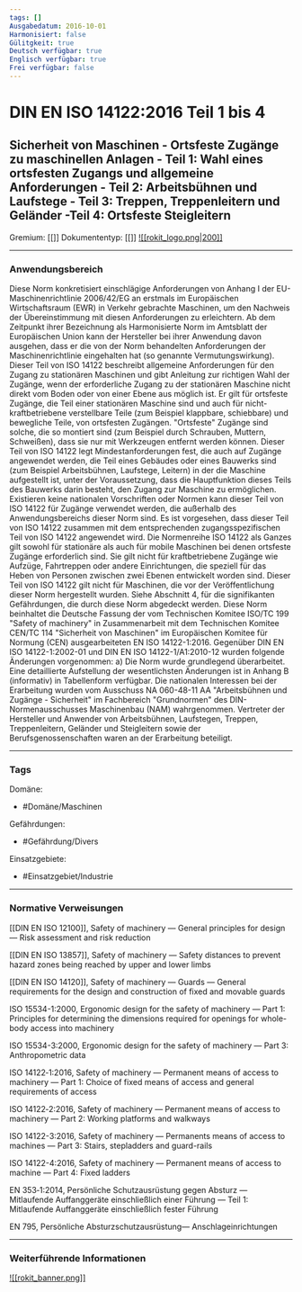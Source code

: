 ```yaml
---
tags: []
Ausgabedatum: 2016-10-01
Harmonisiert: false
Gülitgkeit: true
Deutsch verfügbar: true
Englisch verfügbar: true
Frei verfügbar: false
---
```


# DIN EN ISO 14122:2016 Teil 1 bis 4
## Sicherheit von Maschinen - Ortsfeste Zugänge zu maschinellen Anlagen - Teil 1: Wahl eines ortsfesten Zugangs und allgemeine Anforderungen - Teil 2: Arbeitsbühnen und Laufstege - Teil 3: Treppen, Treppenleitern und Geländer -Teil 4: Ortsfeste Steigleitern

Gremium: [[]]
Dokumententyp: [[]]
[![[rokit_logo.png|200]]](https://public-robots.de/)

***
### Anwendungsbereich

Diese Norm konkretisiert einschlägige Anforderungen von Anhang I der EU-Maschinenrichtlinie 2006/42/EG an erstmals im Europäischen Wirtschaftsraum (EWR) in Verkehr gebrachte Maschinen, um den Nachweis der Übereinstimmung mit diesen Anforderungen zu erleichtern. Ab dem Zeitpunkt ihrer Bezeichnung als Harmonisierte Norm im Amtsblatt der Europäischen Union kann der Hersteller bei ihrer Anwendung davon ausgehen, dass er die von der Norm behandelten Anforderungen der Maschinenrichtlinie eingehalten hat (so genannte Vermutungswirkung). Dieser Teil von ISO 14122 beschreibt allgemeine Anforderungen für den Zugang zu stationären Maschinen und gibt Anleitung zur richtigen Wahl der Zugänge, wenn der erforderliche Zugang zu der stationären Maschine nicht direkt vom Boden oder von einer Ebene aus möglich ist. Er gilt für ortsfeste Zugänge, die Teil einer stationären Maschine sind und auch für nicht-kraftbetriebene verstellbare Teile (zum Beispiel klappbare, schiebbare) und bewegliche Teile, von ortsfesten Zugängen. "Ortsfeste" Zugänge sind solche, die so montiert sind (zum Beispiel durch Schrauben, Muttern, Schweißen), dass sie nur mit Werkzeugen entfernt werden können. Dieser Teil von ISO 14122 legt Mindestanforderungen fest, die auch auf Zugänge angewendet werden, die Teil eines Gebäudes oder eines Bauwerks sind (zum Beispiel Arbeitsbühnen, Laufstege, Leitern) in der die Maschine aufgestellt ist, unter der Voraussetzung, dass die Hauptfunktion dieses Teils des Bauwerks darin besteht, den Zugang zur Maschine zu ermöglichen. Existieren keine nationalen Vorschriften oder Normen kann dieser Teil von ISO 14122 für Zugänge verwendet werden, die außerhalb des Anwendungsbereichs dieser Norm sind. Es ist vorgesehen, dass dieser Teil von ISO 14122 zusammen mit dem entsprechenden zugangsspezifischen Teil von ISO 14122 angewendet wird. Die Normenreihe ISO 14122 als Ganzes gilt sowohl für stationäre als auch für mobile Maschinen bei denen ortsfeste Zugänge erforderlich sind. Sie gilt nicht für kraftbetriebene Zugänge wie Aufzüge, Fahrtreppen oder andere Einrichtungen, die speziell für das Heben von Personen zwischen zwei Ebenen entwickelt worden sind. Dieser Teil von ISO 14122 gilt nicht für Maschinen, die vor der Veröffentlichung dieser Norm hergestellt wurden. Siehe Abschnitt 4, für die signifikanten Gefährdungen, die durch diese Norm abgedeckt werden. Diese Norm beinhaltet die Deutsche Fassung der vom Technischen Komitee ISO/TC 199 "Safety of machinery" in Zusammenarbeit mit dem Technischen Komitee CEN/TC 114 "Sicherheit von Maschinen" im Europäischen Komitee für Normung (CEN) ausgearbeiteten EN ISO 14122-1:2016. Gegenüber DIN EN ISO 14122-1:2002-01 und DIN EN ISO 14122-1/A1:2010-12 wurden folgende Änderungen vorgenommen: a) Die Norm wurde grundlegend überarbeitet. Eine detaillierte Aufstellung der wesentlichsten Änderungen ist in Anhang B (informativ) in Tabellenform verfügbar. Die nationalen Interessen bei der Erarbeitung wurden vom Ausschuss NA 060-48-11 AA "Arbeitsbühnen und Zugänge - Sicherheit" im Fachbereich "Grundnormen" des DIN-Normenausschusses Maschinenbau (NAM) wahrgenommen. Vertreter der Hersteller und Anwender von Arbeitsbühnen, Laufstegen, Treppen, Treppenleitern, Geländer und Steigleitern sowie der Berufsgenossenschaften waren an der Erarbeitung beteiligt.
***
### Tags

Domäne:
- #Domäne/Maschinen 

Gefährdungen:
- #Gefährdung/Divers 

Einsatzgebiete:
- #Einsatzgebiet/Industrie 

***
### Normative Verweisungen

[[DIN EN ISO 12100]], Safety of machinery — General principles for design — Risk assessment and risk reduction

[[DIN EN ISO 13857]], Safety of machinery — Safety distances to prevent hazard zones being reached by upper and lower limbs

[[DIN EN ISO 14120]], Safety of machinery — Guards — General requirements for the design and construction of fixed and movable guards

ISO 15534-1:2000, Ergonomic design for the safety of machinery — Part 1: Principles for determining the dimensions required for openings for whole-body access into machinery

ISO 15534-3:2000, Ergonomic design for the safety of machinery — Part 3: Anthropometric data

ISO 14122‐1:2016, Safety of machinery — Permanent means of access to machinery — Part 1: Choice of fixed means of access and general requirements of access

ISO 14122‐2:2016, Safety of machinery — Permanent means of access to machinery — Part 2: Working platforms and walkways

ISO 14122-3:2016, Safety of machinery — Permanents means of access to machines — Part 3: Stairs, stepladders and guard-rails

ISO 14122-4:2016, Safety of machinery — Permanent means of access to machine — Part 4: Fixed ladders 

EN 353‐1:2014, Persönliche Schutzausrüstung gegen Absturz — Mitlaufende Auffanggeräte einschließlich einer Führung — Teil 1: Mitlaufende Auffanggeräte einschließlich fester Führung

EN 795, Persönliche Absturzschutzausrüstung— Anschlageinrichtungen
***
### Weiterführende Informationen



[![[rokit_banner.png]]](https://public-robots.de/)
